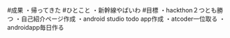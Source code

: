 #成果
・帰ってきた
#ひとこと
・新幹線やばいわ
#目標
・hackthon２つとも勝つ
・自己紹介ページ作成
・android studio todo app作成
・atcoder一位取る
・androidapp毎日作る

